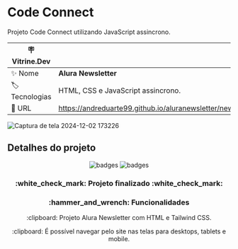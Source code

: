 # Code Connect

Projeto Code Connect utilizando JavaScript assincrono.

| :placard: Vitrine.Dev |     |
| -------------  | --- |
| :sparkles: Nome        | **Alura Newsletter**
| :label: Tecnologias | HTML, CSS e JavaScript assincrono. 
| :rocket: URL         | https://andreduarte99.github.io/aluranewsletter/newsletter.html
<!-- Inserir imagem com a #vitrinedev ao final do link -->



![Captura de tela 2024-12-02 173226](https://github.com/user-attachments/assets/551e7a1c-9e54-4882-bfb6-1ffba5e58669#vitrinedev)


## Detalhes do projeto

<p align="center">
<img src="https://img.shields.io/badge/STATUS-FINALIZADO-green" alt="badges"/>
<img src="https://img.shields.io/github/stars/andreduarte99?style=social" alt="badges"/>
</p>
<h3 align="center"> 
    :white_check_mark: Projeto finalizado  :white_check_mark:
</h3>
<h3 align="center">
    :hammer_and_wrench: Funcionalidades
</h3>
<p align="center">
   :clipboard: Projeto Alura Newsletter com HTML e Tailwind CSS.
</p>
<p align="center">
   :clipboard: É possível navegar pelo site nas telas para desktops, tablets e mobile.
</p>
